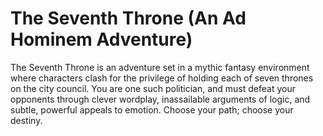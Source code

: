 # The Seventh Throne (An Ad Hominem Adventure)

The Seventh Throne is an adventure set in a mythic fantasy environment where characters clash for the privilege of holding each of seven thrones on the city council. You are one such politician, and must defeat your opponents through clever wordplay, inassailable arguments of logic, and subtle, powerful appeals to emotion. Choose your path; choose your destiny.
